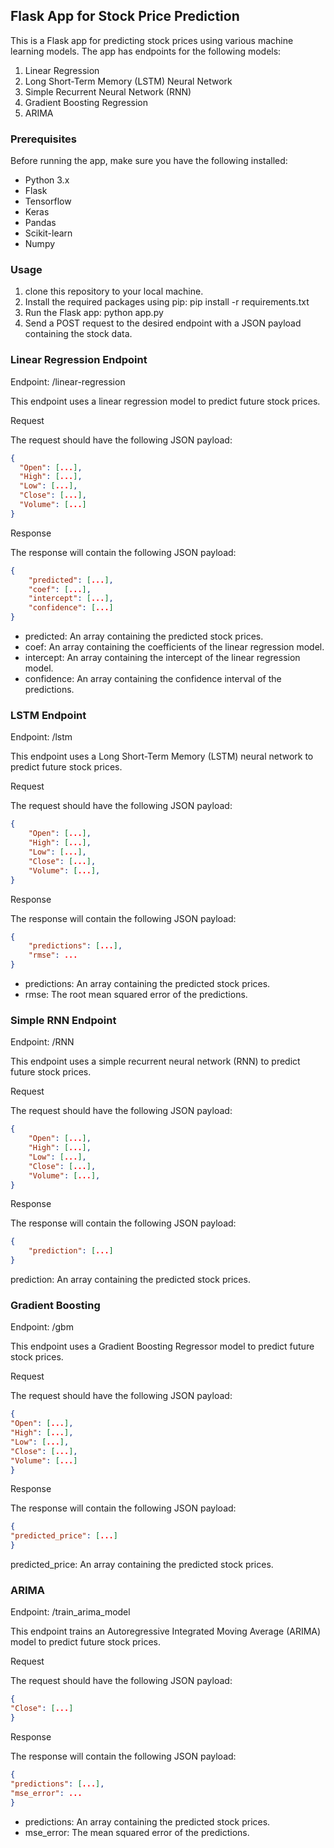 ## Flask App for Stock Price Prediction
This is a Flask app for predicting stock prices using various machine learning models. The app has endpoints for the following models:

1. Linear Regression
2. Long Short-Term Memory (LSTM) Neural Network
3. Simple Recurrent Neural Network (RNN)
4. Gradient Boosting Regression
5. ARIMA 

### Prerequisites
Before running the app, make sure you have the following installed:

- Python 3.x
- Flask
- Tensorflow
- Keras
- Pandas
- Scikit-learn
- Numpy
### Usage
1. clone this repository to your local machine.
2. Install the required packages using pip: pip install -r requirements.txt
3. Run the Flask app: python app.py
4. Send a POST request to the desired endpoint with a JSON payload containing the stock data.

### Linear Regression Endpoint
Endpoint: /linear-regression

This endpoint uses a linear regression model to predict future stock prices.

Request

The request should have the following JSON payload:

```json
{
  "Open": [...],
  "High": [...],
  "Low": [...],
  "Close": [...],
  "Volume": [...]
}
```

Response

The response will contain the following JSON payload:


```json
{
    "predicted": [...],
    "coef": [...],
    "intercept": [...],
    "confidence": [...]
}
```
- predicted: An array containing the predicted stock prices.
- coef: An array containing the coefficients of the linear regression model.
- intercept: An array containing the intercept of the linear regression model.
- confidence: An array containing the confidence interval of the predictions.

### LSTM Endpoint
Endpoint: /lstm

This endpoint uses a Long Short-Term Memory (LSTM) neural network to predict future stock prices.

Request

The request should have the following JSON payload:

```json
{
    "Open": [...],
    "High": [...],
    "Low": [...],
    "Close": [...],
    "Volume": [...],
}
```

Response

The response will contain the following JSON payload:

```json
{
    "predictions": [...],
    "rmse": ...
}
```
- predictions: An array containing the predicted stock prices.
- rmse: The root mean squared error of the predictions.

### Simple RNN Endpoint
Endpoint: /RNN

This endpoint uses a simple recurrent neural network (RNN) to predict future stock prices.

Request

The request should have the following JSON payload:
```json
{
    "Open": [...],
    "High": [...],
    "Low": [...],
    "Close": [...],
    "Volume": [...],
}
```

Response

The response will contain the following JSON payload:

```json
{
    "prediction": [...]
}
```
prediction: An array containing the predicted stock prices.

### Gradient Boosting

Endpoint: /gbm

This endpoint uses a Gradient Boosting Regressor model to predict future stock prices.

Request

The request should have the following JSON payload:

```json
{
"Open": [...],
"High": [...],
"Low": [...],
"Close": [...],
"Volume": [...]
}
```

Response

The response will contain the following JSON payload:

```json
{
"predicted_price": [...]
}
```
predicted_price: An array containing the predicted stock prices.

### ARIMA

Endpoint: /train_arima_model

This endpoint trains an Autoregressive Integrated Moving Average (ARIMA) model to predict future stock prices.

Request

The request should have the following JSON payload:

```json
{
"Close": [...]
}
```

Response

The response will contain the following JSON payload:

```json
{
"predictions": [...],
"mse_error": ...
}
```

- predictions: An array containing the predicted stock prices.
- mse_error: The mean squared error of the predictions.